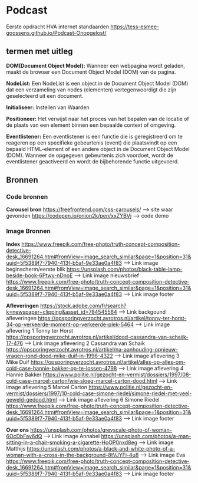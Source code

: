 # Podcast
Eerste opdracht HVA internet standaarden
https://tess-esmee-goossens.github.io/Podcast-Onopgelost/

## termen met uitleg
__DOM(Document Object Model):__ Wanneer een webpagina wordt geladen, maakt de browser een Document Object Model (DOM) van de pagina.

__NodeList:__ Een NodeList is een object in de Document Object Model (DOM) dat een verzameling van nodes (elementen) vertegenwoordigt die zijn geselecteerd uit een document.

__Initialiseer:__ Instellen van Waarden

__Positioneer:__ Het verwijst naar het proces van het bepalen van de locatie of de plaats van een element binnen een bepaalde context of omgeving.

__Eventlistener:__ Een eventlistener is een functie die is geregistreerd om te reageren op een specifieke gebeurtenis (event) die plaatsvindt op een bepaald HTML-element of een andere object in de Document Object Model (DOM). Wanneer de opgegeven gebeurtenis zich voordoet, wordt de eventlistener geactiveerd en wordt de bijbehorende functie uitgevoerd.


## Bronnen
### Code bronnen
__Carousel bron__
    https://freefrontend.com/css-carousels/  --> site waar gevonden
    https://codepen.io/onion2k/pen/xxZYBVj --> code demo


### Image Bronnen
__Index__
https://www.freepik.com/free-photo/truth-concept-composition-detective-desk_16691264.htm#fromView=image_search_similar&page=1&position=31&uuid=5f5389f7-7940-413f-b5af-9e33ae0a4f83   -->  Link image beginscherm/eerste blik
https://unsplash.com/photos/black-table-lamp-beside-book-6Ptwy-nDnoE   -->   Link image nieuwsbrief
https://www.freepik.com/free-photo/truth-concept-composition-detective-desk_16691264.htm#fromView=image_search_similar&page=1&position=31&uuid=5f5389f7-7940-413f-b5af-9e33ae0a4f83   -->   Link image footer

__Afleveringen__
https://stock.adobe.com/fr/search?k=newspaper+clipping&asset_id=784545564   -->   Link backgound afleveringen
https://opsporingverzocht.avrotros.nl/artikel/tonny-ter-horst-34-op-verkeerde-moment-op-verkeerde-plek-5464   -->   Link image aflevering 1 Tonny ter Horst
https://opsporingverzocht.avrotros.nl/artikel/dood-cassandra-van-schaijk-17-476   -->   Link image aflevering 2 Cassandra van Schaik
https://opsporingverzocht.avrotros.nl/artikel/na-aanhouding-opnieuw-vragen-rond-dood-mike-duif-in-1996-4322   -->   Link image aflevering 3 Mike Duif
https://opsporingverzocht.avrotros.nl/artikel/alles-op-alles-om-cold-case-hannie-bakker-op-te-lossen-4798   -->   Link image aflevering 4 Hannie Bakker
https://www.politie.nl/gezocht-en-vermist/dossiers/1997/08-cold-case-marcel-carton/wie-sloeg-marcel-carton-dood.html   -->   Link image aflevering 5 Marcel Carton
https://www.politie.nl/gezocht-en-vermist/dossiers/1997/10-cold-case-simone-riedel/simone-riedel-met-veel-geweld-gedood.html   -->   Link image aflevering 6 Simone Riedel
https://www.freepik.com/free-photo/truth-concept-composition-detective-desk_16691264.htm#fromView=image_search_similar&page=1&position=31&uuid=5f5389f7-7940-413f-b5af-9e33ae0a4f83   -->   Link image footer

__Over ons__
https://unsplash.com/photos/greyscale-photo-of-woman-6OcDbFay6dQ   -->   Link image Annabel
https://unsplash.com/photos/a-man-sitting-in-a-chair-smoking-a-cigarette-HoOP0nxd8eg   -->   Link image Matthijs
https://unsplash.com/photos/a-black-and-white-photo-of-a-woman-with-a-cross-in-the-background-8tVJYFi-4u8   -->   Link image Eva
https://www.freepik.com/free-photo/truth-concept-composition-detective-desk_16691264.htm#fromView=image_search_similar&page=1&position=31&uuid=5f5389f7-7940-413f-b5af-9e33ae0a4f83   -->   Link image footer

